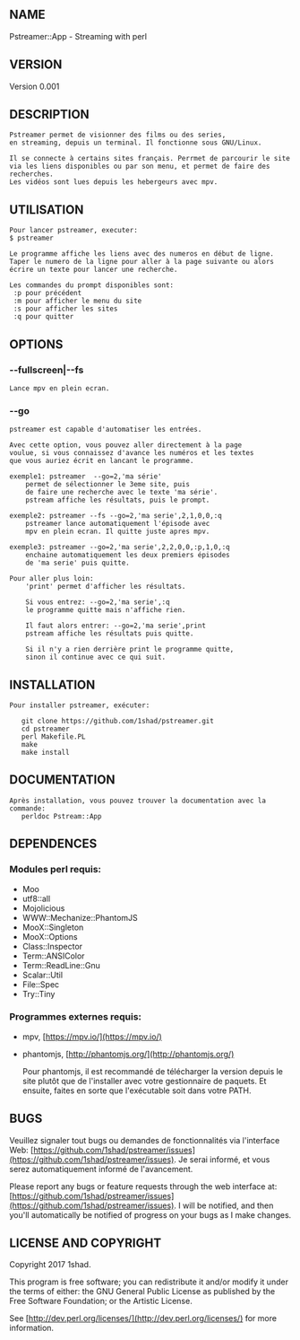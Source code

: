 ## NAME

Pstreamer::App - Streaming with perl 

## VERSION

Version 0.001

## DESCRIPTION

    Pstreamer permet de visionner des films ou des series,
    en streaming, depuis un terminal. Il fonctionne sous GNU/Linux.

    Il se connecte à certains sites français. Perrmet de parcourir le site
    via les liens disponibles ou par son menu, et permet de faire des recherches.
    Les vidéos sont lues depuis les hebergeurs avec mpv.

## UTILISATION

    Pour lancer pstreamer, executer:
    $ pstreamer

    Le programme affiche les liens avec des numeros en début de ligne.
    Taper le numero de la ligne pour aller à la page suivante ou alors
    écrire un texte pour lancer une recherche.

    Les commandes du prompt disponibles sont:
     :p pour précédent
     :m pour afficher le menu du site
     :s pour afficher les sites
     :q pour quitter

## OPTIONS

### --fullscreen|--fs

    Lance mpv en plein ecran.
    

### --go

    pstreamer est capable d'automatiser les entrées.
    
    Avec cette option, vous pouvez aller directement à la page
    voulue, si vous connaissez d'avance les numéros et les textes
    que vous auriez écrit en lancant le programme.

    exemple1: pstreamer  --go=2,'ma série'
        permet de sélectionner le 3eme site, puis
        de faire une recherche avec le texte 'ma série'.
        pstream affiche les résultats, puis le prompt.

    exemple2: pstreamer --fs --go=2,'ma serie',2,1,0,0,:q
        pstreamer lance automatiquement l'épisode avec 
        mpv en plein ecran. Il quitte juste apres mpv.

    exemple3: pstreamer --go=2,'ma serie',2,2,0,0,:p,1,0,:q
        enchaine automatiquement les deux premiers épisodes
        de 'ma serie' puis quitte.
    
    Pour aller plus loin:
        'print' permet d'afficher les résultats.
        
        Si vous entrez: --go=2,'ma serie',:q
        le programme quitte mais n'affiche rien.

        Il faut alors entrer: --go=2,'ma serie',print
        pstream affiche les résultats puis quitte.
        
        Si il n'y a rien derrière print le programme quitte,
        sinon il continue avec ce qui suit.
        

## INSTALLATION

    Pour installer pstreamer, exécuter:
       
       git clone https://github.com/1shad/pstreamer.git
       cd pstreamer
       perl Makefile.PL
       make
       make install

## DOCUMENTATION

    Après installation, vous pouvez trouver la documentation avec la commande:
       perldoc Pstream::App

## DEPENDENCES

### Modules perl requis:

- Moo
- utf8::all
- Mojolicious
- WWW::Mechanize::PhantomJS
- MooX::Singleton
- MooX::Options
- Class::Inspector
- Term::ANSIColor
- Term::ReadLine::Gnu
- Scalar::Util
- File::Spec
- Try::Tiny

### Programmes externes requis:

- mpv, [https://mpv.io/](https://mpv.io/)
- phantomjs, [http://phantomjs.org/](http://phantomjs.org/)

    Pour phantomjs, il est recommandé de télécharger la version depuis le site
    plutôt que de l'installer avec votre gestionnaire de paquets. Et ensuite,
    faites en sorte que l'exécutable soit dans votre PATH.

## BUGS

Veuillez signaler tout bugs ou demandes de fonctionnalités via l'interface Web:
[https://github.com/1shad/pstreamer/issues](https://github.com/1shad/pstreamer/issues).
Je serai informé, et vous serez automatiquement informé de l'avancement.

Please report any bugs or feature requests through the web interface at:
[https://github.com/1shad/pstreamer/issues](https://github.com/1shad/pstreamer/issues).
I will be notified, and then you'll automatically be notified of progress
on your bugs as I make changes.

## LICENSE AND COPYRIGHT

Copyright 2017 1shad.

This program is free software; you can redistribute it and/or modify it
under the terms of either: the GNU General Public License as published
by the Free Software Foundation; or the Artistic License.

See [http://dev.perl.org/licenses/](http://dev.perl.org/licenses/) for more information.
